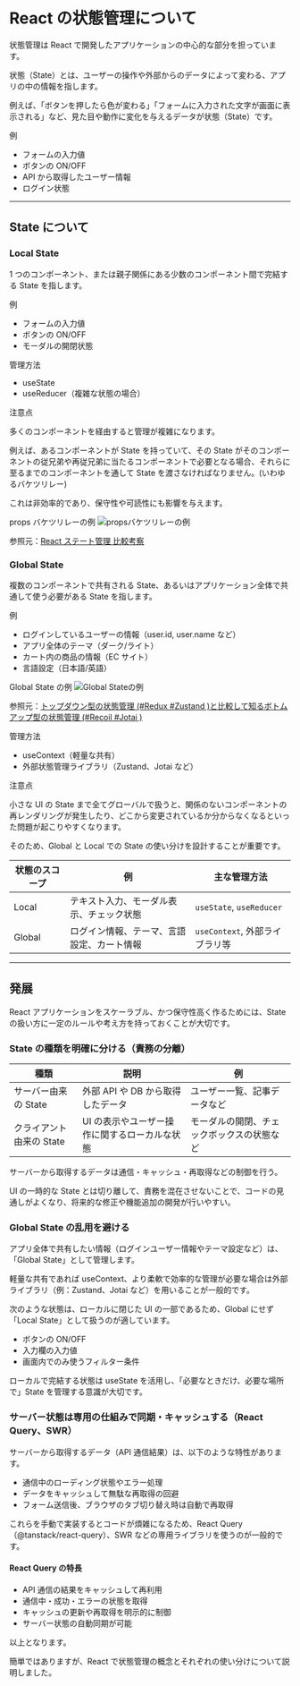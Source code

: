 # React の状態管理について

状態管理は React で開発したアプリケーションの中心的な部分を担っています。

状態（State）とは、ユーザーの操作や外部からのデータによって変わる、アプリの中の情報を指します。

例えば、「ボタンを押したら色が変わる」「フォームに入力された文字が画面に表示される」など、見た目や動作に変化を与えるデータが状態（State）です。

例

- フォームの入力値
- ボタンの ON/OFF
- API から取得したユーザー情報
- ログイン状態

---

## State について

### Local State

1 つのコンポーネント、または親子関係にある少数のコンポーネント間で完結する State を指します。

例

- フォームの入力値
- ボタンの ON/OFF
- モーダルの開閉状態

管理方法

- useState
- useReducer（複雑な状態の場合）

注意点

多くのコンポーネントを経由すると管理が複雑になります。

例えば、あるコンポーネントが State を持っていて、その State がそのコンポーネントの従兄弟や再従兄弟に当たるコンポーネントで必要となる場合、それらに至るまでのコンポーネントを通して State を渡さなければなりません。(いわゆるバケツリレー)

これは非効率的であり、保守性や可読性にも影響を与えます。

props バケツリレーの例
![propsバケツリレーの例](https://blog.uhy.ooo/static/823156092a07e828c91f4287a0deaaed/922e6/useState.png)

参照元：[React ステート管理 比較考察](https://blog.uhy.ooo/entry/2021-07-24/react-state-management/)

### Global State

複数のコンポーネントで共有される State、あるいはアプリケーション全体で共通して使う必要がある State を指します。

例

- ログインしているユーザーの情報（user.id, user.name など）
- アプリ全体のテーマ（ダーク/ライト）
- カート内の商品の情報（EC サイト）
- 言語設定（日本語/英語）

Global State の例
![Global Stateの例](https://storage.googleapis.com/zenn-user-upload/7cc2ba94bae7-20220216.png)

参照元：[トップダウン型の状態管理 (#Redux #Zustand )と比較して知るボトムアップ型の状態管理 (#Recoil #Jotai )](https://zenn.dev/jotaifriends/articles/d714f9c16c1d3a)

管理方法

- useContext（軽量な共有）
- 外部状態管理ライブラリ（Zustand、Jotai など）

注意点

小さな UI の State まで全てグローバルで扱うと、関係のないコンポーネントの再レンダリングが発生したり、どこから変更されているか分からなくなるといった問題が起こりやすくなります。

そのため、Global と Local での State の使い分けを設計することが重要です。

| 状態のスコープ | 例                                         | 主な管理方法                   |
| -------------- | ------------------------------------------ | ------------------------------ |
| Local          | テキスト入力、モーダル表示、チェック状態   | `useState`, `useReducer`       |
| Global         | ログイン情報、テーマ、言語設定、カート情報 | `useContext`, 外部ライブラリ等 |

---

## 発展

React アプリケーションをスケーラブル、かつ保守性高く作るためには、State の扱い方に一定のルールや考え方を持っておくことが大切です。

### State の種類を明確に分ける（責務の分離）

| 種類                     | 説明                                          | 例                                         |
| ------------------------ | --------------------------------------------- | ------------------------------------------ |
| サーバー由来の State     | 外部 API や DB から取得したデータ             | ユーザー一覧、記事データなど               |
| クライアント由来の State | UI の表示やユーザー操作に関するローカルな状態 | モーダルの開閉、チェックボックスの状態など |

サーバーから取得するデータは通信・キャッシュ・再取得などの制御を行う。

UI の一時的な State とは切り離して、責務を混在させないことで、コードの見通しがよくなり、将来的な修正や機能追加の開発が行いやすい。

### Global State の乱用を避ける

アプリ全体で共有したい情報（ログインユーザー情報やテーマ設定など）は、「Global State」として管理します。

軽量な共有であれば useContext、より柔軟で効率的な管理が必要な場合は外部ライブラリ（例：Zustand、Jotai など）を用いることが一般的です。

次のような状態は、ローカルに閉じた UI の一部であるため、Global にせず「Local State」として扱うのが適しています。

- ボタンの ON/OFF
- 入力欄の入力値
- 画面内でのみ使うフィルター条件

ローカルで完結する状態は useState を活用し、「必要なときだけ、必要な場所で」State を管理する意識が大切です。

### サーバー状態は専用の仕組みで同期・キャッシュする（React Query、SWR）

サーバーから取得するデータ（API 通信結果）は、以下のような特性があります。

- 通信中のローディング状態やエラー処理
- データをキャッシュして無駄な再取得の回避
- フォーム送信後、ブラウザのタブ切り替え時は自動で再取得

これらを手動で実装するとコードが煩雑になるため、React Query（@tanstack/react-query）、SWR などの専用ライブラリを使うのが一般的です。

#### React Query の特長

- API 通信の結果をキャッシュして再利用
- 通信中・成功・エラーの状態を取得
- キャッシュの更新や再取得を明示的に制御
- サーバー状態の自動同期が可能

以上となります。

簡単ではありますが、React で状態管理の概念とそれぞれの使い分けについて説明しました。
